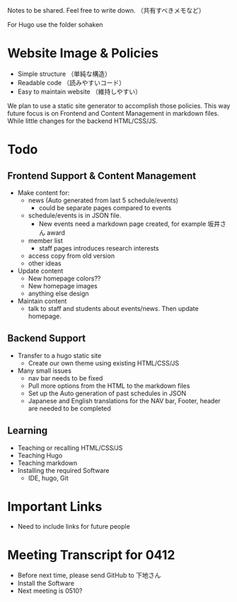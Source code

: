 Notes to be shared. Feel free to write down. （共有すべきメモなど）

For Hugo use the folder sohaken

# Website Image & Policies
* Simple structure （単純な構造）
* Readable code （読みやすいコード）
* Easy to maintain website （維持しやすい）

We plan to use a static site generator to accomplish those policies.  This way future focus is on Frontend and Content Management in markdown files.  While little changes for the backend HTML/CSS/JS.

# Todo
## Frontend Support & Content Management
* Make content for:
    * news (Auto generated from last 5 schedule/events)
        * could be separate pages compared to events
    * schedule/events is in JSON file.
        * New events need a markdown page created, for example 坂井さん award
    * member list
        * staff pages introduces research interests
    * access copy from old version
    * other ideas
* Update content
    * New homepage colors??
    * New homepage images
    * anything else design
* Maintain content
    * talk to staff and students about events/news.  Then update homepage.
## Backend Support
* Transfer to a hugo static site
    * Create our own theme using existing HTML/CSS/JS
* Many small issues
    * nav bar needs to be fixed
    * Pull more options from the HTML to the markdown files
    * Set up the Auto generation of past schedules in JSON
    * Japanese and English translations for the NAV bar, Footer, header are needed to be completed
## Learning
* Teaching or recalling HTML/CSS/JS
* Teaching Hugo
* Teaching markdown
* Installing the required Software
    * IDE, hugo, Git
# Important Links
* Need to include links for future people

# Meeting Transcript for 0412
* Before next time, please send GitHub to 下地さん
* Install the Software
* Next meeting is 0510?